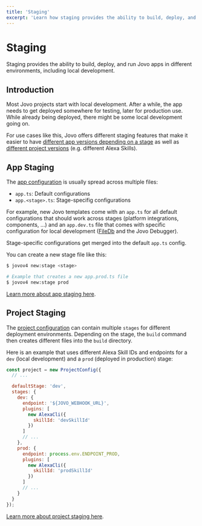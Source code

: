 ```yaml
---
title: 'Staging'
excerpt: 'Learn how staging provides the ability to build, deploy, and run Jovo apps in different environments, including local development.'
---
```

# Staging

Staging provides the ability to build, deploy, and run Jovo apps in different environments, including local development.

## Introduction

Most Jovo projects start with local development. After a while, the app needs to get deployed somewhere for testing, later for production use. While already being deployed, there might be some local development going on.

For use cases like this, Jovo offers different staging features that make it easier to have [different app versions depending on a stage](#app-staging) as well as [different project versions](#project-staging) (e.g. different Alexa Skills).

## App Staging

The [app configuration](./app-config.md) is usually spread across multiple files:

* `app.ts`: Default configurations
* `app.<stage>.ts`: Stage-specifig configurations

For example, new Jovo templates come with an `app.ts` for all default configurations that should work across stages (platform integrations, components, ...) and an `app.dev.ts` file that comes with specific configuration for local development ([FileDb](https://github.com/jovotech/jovo-framework/tree/v4dev/integrations/db-filedb/README.md) and the Jovo Debugger).

Stage-specific configurations get merged into the default `app.ts` config.

You can create a new stage file like this:

```sh
$ jovov4 new:stage <stage>

# Example that creates a new app.prod.ts file
$ jovov4 new:stage prod
```

[Learn more about app staging here](./app-config.md#staging).


## Project Staging

The [project configuration](./project-config.md) can contain multiple `stages` for different deployment environments. Depending on the stage, the `build` command then creates different files into the `build` directory.

Here is an example that uses different Alexa Skill IDs and endpoints for a `dev` (local development) and a `prod` (deployed in production) stage:

```js
const project = new ProjectConfig({
  // ...

  defaultStage: 'dev',
  stages: {
    dev: {
      endpoint: '${JOVO_WEBHOOK_URL}',
      plugins: [
        new AlexaCli({
          skillId: 'devSkillId'
        })
      ]
      // ...
    },
    prod: {
      endpoint: process.env.ENDPOINT_PROD,
      plugins: [
        new AlexaCli({
          skillId: 'prodSkillId'
        })
      ]
      // ...
    }
  }
});
```

[Learn more about project staging here](./project-config.md#staging).